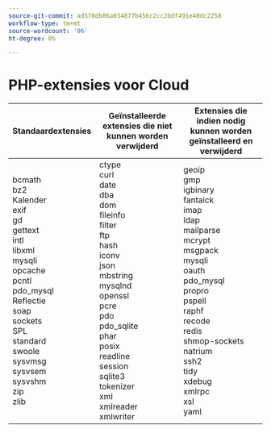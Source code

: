 ```yaml
---
source-git-commit: ad378db06a034877b456c2cc2bdf491e40dc2258
workflow-type: tm+mt
source-wordcount: '96'
ht-degree: 0%

---
```

# PHP-extensies voor Cloud

<table style="table-layout:auto">
    <thead>
      <tr>
        <th>
            Standaardextensies
        </th>
        <th>
            Geïnstalleerde extensies die niet kunnen worden verwijderd
        </th>
        <th>
            Extensies die indien nodig kunnen worden geïnstalleerd en verwijderd
        </th>
      </tr>
    </thead>
    <tbody>
        <tr>
            <td>
                bcmath <br>
                bz2<br>
                Kalender <br>
                exif<br>
                gd<br>
                gettext <br>
                intl <br>
                libxml <br>
                mysqli <br>
                opcache <br>
                pcntl <br>
                pdo_mysql <br>
                Reflectie <br>
                soap <br>
                sockets <br>
                SPL <br>
                standard<br>
                swoole <br>
                sysvmsg <br>
                sysvsem <br>
                sysvshm <br>
                zip<br>
                zlib <br>
            </td>
            <td>
                ctype<br>
                curl <br>
                date <br>
                dba <br>
                dom <br>
                fileinfo <br>
                filter <br>
                ftp <br>
                hash <br>
                iconv <br>
                json<br>
                mbstring <br>
                mysqlnd <br>
                openssl <br>
                pcre <br>
                pdo<br>
                pdo_sqlite<br>
                phar <br>
                posix <br>
                readline <br>
                session<br>
                sqlite3 <br>
                tokenizer <br>
                xml<br>
                xmlreader <br>
                xmlwriter <br>
            </td>
            <td>
                geoip <br>
                gmp <br>
                igbinary <br>
                fantaick <br>
                imap <br>
                ldap <br>
                mailparse <br>
                mcrypt <br>
                msgpack <br>
                mysqli <br>
                oauth <br>
                pdo_mysql <br>
                propro <br>
                pspell <br>
                raphf<br>
                recode <br>
                redis <br>
                shmop-sockets <br>
                natrium <br>
                ssh2<br>
                tidy <br>
                xdebug <br>
                xmlrpc <br>
                xsl<br>
                yaml <br>
            </td>
        </tr>
    </tbody>
</table>
